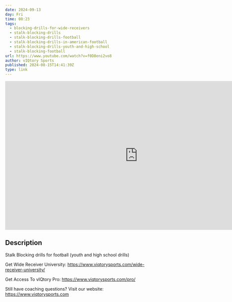 ```yaml
---
date: 2024-09-13
day: Fri
time: 08:23
tags:
  - blocking-drills-for-wide-receivers
  - stalk-blocking-drills
  - stalk-blocking-drills-football
  - stalk-blocking-drills-in-american-football
  - stalk-blocking-drills-youth-and-high-school
  - stalk-blocking-football
url: https://www.youtube.com/watch?v=f0D8eni2vo8
author: vIQtory Sports
published: 2024-08-15T14:41:39Z
type: link
---
```


<iframe width="854" height="480" src="https://www.youtube.com/embed/f0D8eni2vo8" frameborder="0" allowfullscreen></iframe>

## Description
Stalk Blocking drills for football (youth and high school drills)

Get Wide Receiver University: https://www.viqtorysports.com/wide-receiver-university/

Get Access To vIQtory Pro: https://www.viqtorysports.com/pro/

Still have coaching questions? Visit our website: https://www.viqtorysports.com